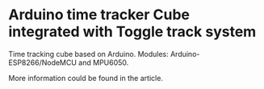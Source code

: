 # Arduino time tracker Cube integrated with Toggle track system
Time tracking cube based on Arduino.
Modules: Arduino-ESP8266/NodeMCU and MPU6050.

More information could be found in the article.

